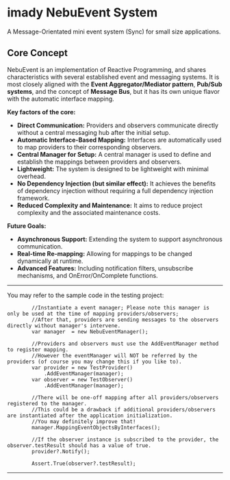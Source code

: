 # imady NebuEvent System
A Message-Orientated mini event system (Sync) for small size applications.

## Core Concept

NebuEvent is an implementation of Reactive Programming, and shares characteristics with several established event and messaging systems. It is most closely aligned with the **Event Aggregator/Mediator pattern**, **Pub/Sub systems**, and the concept of **Message Bus**, but it has its own unique flavor with the automatic interface mapping.

**Key factors of the core:**

*   **Direct Communication:** Providers and observers communicate directly without a central messaging hub after the initial setup.
*   **Automatic Interface-Based Mapping:**  Interfaces are automatically used to map providers to their corresponding observers.
*   **Central Manager for Setup:** A central manager is used to define and establish the mappings between providers and observers.
*   **Lightweight:** The system is designed to be lightweight with minimal overhead.
*   **No Dependency Injection (but similar effect):**  It achieves the benefits of dependency injection without requiring a full dependency injection framework.
*   **Reduced Complexity and Maintenance:** It aims to reduce project complexity and the associated maintenance costs.

**Future Goals:**

*   **Asynchronous Support:**  Extending the system to support asynchronous communication.
*   **Real-time Re-mapping:** Allowing for mappings to be changed dynamically at runtime.
*   **Advanced Features:** Including notification filters, unsubscribe mechanisms, and OnError/OnComplete functions.
--------------
You may refer to the sample code in the testing project:

            //Instantiate a event manager; Please note this manager is only be used at the time of mapping providers/observers;
            //After that, providers are sending messages to the observers directly without manager's intervene.
            var manager  = new NebuEventManager();

            //Providers and observers must use the AddEventManager method to register mapping.
            //However the eventManager will NOT be referred by the providers (of course you may change this if you like to).
            var provider = new TestProvider()
                .AddEventManager(manager);
            var observer = new TestObserver()
                .AddEventManager(manager);
            
            //There will be one-off mapping after all providers/observers registered to the manager.
            //This could be a drawback if additional providers/observers are instantiated after the application initialization.
            //You may definitely improve that!
            manager.MappingEventObjectsByInterfaces();

            //If the observer instance is subscribed to the provider, the observer.testResult should has a value of true.
            provider?.Notify();

            Assert.True(observer?.testResult);
-----------------

